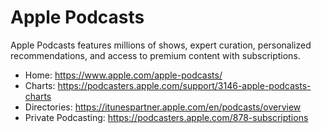 # Apple Podcasts
Apple Podcasts features millions of shows, expert curation, personalized recommendations, and access to premium content with subscriptions.

* Home: https://www.apple.com/apple-podcasts/
* Charts: https://podcasters.apple.com/support/3146-apple-podcasts-charts
* Directories: https://itunespartner.apple.com/en/podcasts/overview
* Private Podcasting: https://podcasters.apple.com/878-subscriptions
